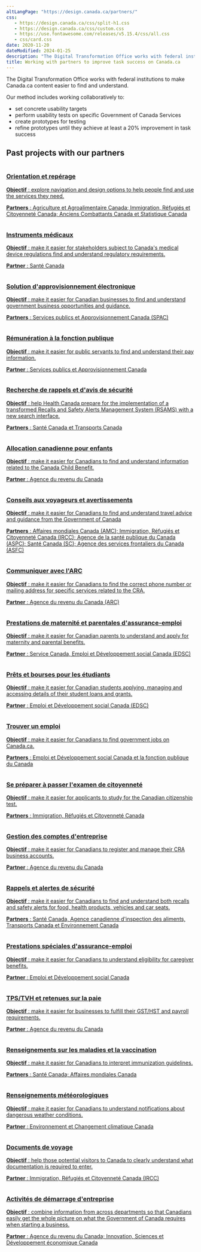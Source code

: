 ```yaml
---
altLangPage: "https://design.canada.ca/partners/"
css:
   - https://design.canada.ca/css/split-h1.css
   - https://design.canada.ca/css/custom.css
   - https://use.fontawesome.com/releases/v5.15.4/css/all.css
   - css/card.css
date: 2020-11-20
dateModified: 2024-01-25
description: "The Digital Transformation Office works with federal institutions to make Canada.ca content easier to find and understand."
title: Working with partners to improve task success on Canada.ca
---
```

<p>The Digital Transformation Office works with federal institutions to make Canada.ca content easier to find and understand.</p>
<p>Our method includes working collaboratively to:</p>
<ul>
  <li>set concrete usability targets</li>
  <li>perform usability tests on specific Government of Canada Services</li>
  <li>create prototypes for testing</li>
  <li>refine prototypes until they achieve at least a 20% improvement in task success</li>
</ul>
<h2>Past projects with our partners</h2>
<div class="row wb-eqht mrgn-tp-md wb-eqht mrgn-tp-lg">
  <div class="col-xs-12 col-sm-6 col-md-4 mrgn-bttm-lg">
    <div class="card hght-inhrt"><a href="{{ site.url }}/partenaires/project-01.html" aria-label="Orientation et repérage"><img src="images/blank-blue-lm.png" class="img-responsive" alt="">
      <div class="card-container">
        <h3>Orientation et repérage</h3>
        <p class="mrgn-tp-lg"><strong>Objectif</strong>&nbsp;: explore navigation and design options to help people find and use the services they need.</p>
        <p><strong>Partners</strong>&nbsp;: Agriculture et Agroalimentaire Canada; Immigration, Réfugiés et Citoyenneté Canada; Anciens Combattants Canada et Statistique Canada</p>
      </div>
      </a></div>
  </div>
  <div class="col-xs-12 col-sm-6 col-md-4 mrgn-bttm-lg">
    <div class="card hght-inhrt"><a href="{{ site.url }}/partenaires/project-02.html" aria-label="Instruments médicaux"><img src="images/blank-blue-lm.png" class="img-responsive" alt="">
      <div class="card-container">
        <h3>Instruments médicaux</h3>
        <p class="mrgn-tp-lg"><strong>Objectif</strong>&nbsp;: make it easier for stakeholders subject to Canada's medical device regulations find and understand regulatory requirements.</p>
        <p><strong>Partner</strong>&nbsp;: Santé Canada</p>
      </div>
      </a></div>
  </div>
  <div class="col-xs-12 col-sm-6 col-md-4 mrgn-bttm-lg">
    <div class="card hght-inhrt"><a href="{{ site.url }}/partenaires/project-03.html" aria-label="Solution d'approvisionnement électronique"><img src="images/blank-blue-lm.png" class="img-responsive" alt="">
      <div class="card-container">
        <h3>Solution d'approvisionnement électronique</h3>
        <p class="mrgn-tp-lg"><strong>Objectif</strong>&nbsp;: make it easier for Canadian businesses to find and understand government business opportunities and guidance.</p>
        <p><strong>Partners</strong>&nbsp;: Services publics et Approvisionnement Canada (SPAC)</p>
      </div>
      </a></div>
  </div>
  <div class="col-xs-12 col-sm-6 col-md-4 mrgn-bttm-lg">
    <div class="card hght-inhrt"><a href="{{ site.url }}/partenaires/project-04.html" aria-label="Rémunération à la fonction publique"><img src="images/blank-blue-lm.png" class="img-responsive" alt="">
      <div class="card-container">
        <h3>Rémunération à la fonction publique</h3>
        <p class="mrgn-tp-lg"><strong>Objectif</strong>&nbsp;: make it easier for public servants to find and understand their pay information.</p>
        <p><strong>Partner</strong>&nbsp;: Services publics et Approvisionnement Canada</p>
      </div>
      </a></div>
  </div>
  <div class="col-xs-12 col-sm-6 col-md-4 mrgn-bttm-lg">
    <div class="card hght-inhrt"><a href="{{ site.url }}/partenaires/project-05.html" aria-label="Recherche de rappels et d'avis de sécurité"><img src="images/blank-blue-lm.png" class="img-responsive" alt="">
      <div class="card-container">
        <h3>Recherche de rappels et d'avis de sécurité</h3>
        <p class="mrgn-tp-lg"><strong>Objectif</strong>&nbsp;: help Health Canada prepare for the implementation of a transformed Recalls and Safety Alerts Management System (RSAMS) with a new search interface.</p>
        <p><strong>Partners</strong>&nbsp;: Santé Canada et Transports Canada</p>
      </div>
      </a></div>
  </div>
  <div class="col-xs-12 col-sm-6 col-md-4 mrgn-bttm-lg">
    <div class="card hght-inhrt"><a href="{{ site.url }}/partenaires/project-06.html" aria-label="Allocation canadienne pour enfants"><img src="images/blank-blue-lm.png" class="img-responsive" alt="">
      <div class="card-container">
        <h3>Allocation canadienne pour enfants</h3>
        <p class="mrgn-tp-lg"><strong>Objectif</strong>&nbsp;: make it easier for Canadians to find and understand information related to the Canada Child Benefit.</p>
        <p><strong>Partner</strong>&nbsp;: Agence du revenu du Canada</p>
      </div>
      </a></div>
  </div>
  <div class="col-xs-12 col-sm-6 col-md-4 mrgn-bttm-lg">
    <div class="card hght-inhrt"><a href="{{ site.url }}/partenaires/project-07.html" aria-label="Conseils aux voyageurs et avertissements"><img src="images/blank-blue-lm.png" class="img-responsive" alt="">
      <div class="card-container">
        <h3>Conseils aux voyageurs et avertissements</h3>
        <p class="mrgn-tp-lg"><strong>Objectif</strong>&nbsp;: make it easier for Canadians to find and understand travel advice and guidance from the Government of Canada</p>
        <p><strong>Partners</strong>&nbsp;: Affaires mondiales Canada (AMC); Immigration, Réfugiés et Citoyenneté Canada (IRCC); Agence de la santé publique du Canada (ASPC); Santé Canada (SC); Agence des services frontaliers du Canada (ASFC)</p>
      </div>
      </a></div>
  </div>
  <div class="col-xs-12 col-sm-6 col-md-4 mrgn-bttm-lg">
    <div class="card hght-inhrt"><a href="{{ site.url }}/partenaires/project-08.html" aria-label="Communiquer avec l'ARC"><img src="images/blank-blue-lm.png" class="img-responsive" alt="">
      <div class="card-container">
        <h3>Communiquer avec l'ARC</h3>
        <p class="mrgn-tp-lg"><strong>Objectif</strong>&nbsp;: make it easier for Canadians to find the correct phone number or mailing address for specific services related to the CRA.</p>
        <p><strong>Partner</strong>&nbsp;: Agence du revenu du Canada (ARC)</p>
      </div>
      </a></div>
  </div>
  <div class="col-xs-12 col-sm-6 col-md-4 mrgn-bttm-lg">
    <div class="card hght-inhrt"><a href="{{ site.url }}/partenaires/project-09.html" aria-label="Prestations de maternité et parentales d'assurance-emploi"><img src="images/blank-blue-lm.png" class="img-responsive" alt="">
      <div class="card-container">
        <h3>Prestations de maternité et parentales d'assurance-emploi</h3>
        <p class="mrgn-tp-lg"><strong>Objectif</strong>&nbsp;: make it easier for Canadian parents to understand and apply for maternity and parental benefits.</p>
        <p><strong>Partner</strong>&nbsp;: Service Canada, Emploi et Développement social Canada (EDSC)</p>
      </div>
      </a></div>
  </div>
  <div class="col-xs-12 col-sm-6 col-md-4 mrgn-bttm-lg">
    <div class="card hght-inhrt"><a href="{{ site.url }}/partenaires/project-11.html" aria-label="Prêts et bourses pour les étudiants"><img src="images/blank-blue-lm.png" class="img-responsive" alt="">
      <div class="card-container">
        <h3>Prêts et bourses pour les étudiants</h3>
        <p class="mrgn-tp-lg"><strong>Objectif</strong>&nbsp;: make it easier for Canadian students applying, managing and accessing details of their student loans and grants.</p>
        <p><strong>Partner</strong>&nbsp;: Emploi et Développement social Canada (EDSC)</p>
      </div>
      </a></div>
  </div>
  <div class="col-xs-12 col-sm-6 col-md-4 mrgn-bttm-lg">
    <div class="card hght-inhrt"><a href="{{ site.url }}/partenaires/project-12.html" aria-label="Trouver un emploi"><img src="images/blank-blue-lm.png" class="img-responsive" alt="">
      <div class="card-container">
        <h3>Trouver un emploi</h3>
        <p class="mrgn-tp-lg"><strong>Objectif</strong>&nbsp;: make it easier for Canadians to find government jobs on Canada.ca.</p>
        <p><strong>Partners</strong>&nbsp;: Emploi et Développement social Canada et la fonction publique du Canada</p>
      </div>
      </a></div>
  </div>
  <div class="col-xs-12 col-sm-6 col-md-4 mrgn-bttm-lg">
    <div class="card hght-inhrt"><a href="{{ site.url }}/partenaires/project-13.html" aria-label="Se préparer à passer l'examen de citoyenneté"><img src="images/blank-blue-lm.png" class="img-responsive" alt="">
      <div class="card-container">
        <h3>Se préparer à passer l'examen de citoyenneté</h3>
        <p class="mrgn-tp-lg"><strong>Objectif</strong>&nbsp;: make it easier for applicants to study for the Canadian citizenship test.</p>
        <p><strong>Partners</strong>&nbsp;: Immigration, Réfugiés et Citoyenneté Canada</p>
      </div>
      </a></div>
  </div>
  <div class="col-xs-12 col-sm-6 col-md-4 mrgn-bttm-lg">
    <div class="card hght-inhrt"><a href="{{ site.url }}/partenaires/project-14.html" aria-label="Gestion des comptes d'entreprise"><img src="images/blank-blue-lm.png" class="img-responsive" alt="">
      <div class="card-container">
        <h3>Gestion des comptes d'entreprise</h3>
        <p class="mrgn-tp-lg"><strong>Objectif</strong>&nbsp;: make it easier for Canadians to register and manage their CRA business accounts.</p>
        <p><strong>Partner</strong>&nbsp;: Agence du revenu du Canada</p>
      </div>
      </a></div>
  </div>
  <div class="col-xs-12 col-sm-6 col-md-4 mrgn-bttm-lg">
    <div class="card hght-inhrt"><a href="{{ site.url }}/partenaires/project-15.html" aria-label="Rappels et alertes de sécurité"><img src="images/blank-blue-lm.png" class="img-responsive" alt="">
      <div class="card-container">
        <h3>Rappels et alertes de sécurité</h3>
        <p class="mrgn-tp-lg"><strong>Objectif</strong>&nbsp;: make it easier for Canadians to find and understand both recalls and safety alerts for food, health products, vehicles and car seats.</p>
        <p><strong>Partners</strong>&nbsp;: Santé Canada, Agence canadienne d'inspection des aliments, Transports Canada et Environnement Canada</p>
      </div>
      </a></div>
  </div>
  <div class="col-xs-12 col-sm-6 col-md-4 mrgn-bttm-lg">
    <div class="card hght-inhrt"><a href="{{ site.url }}/partenaires/project-16.html" aria-label="EI special benefits"><img src="images/blank-blue-lm.png" class="img-responsive" alt="">
      <div class="card-container">
        <h3>Prestations spéciales d'assurance-emploi</h3>
        <p class="mrgn-tp-lg"><strong>Objectif</strong>&nbsp;: make it easier for Canadians to understand eligibility for caregiver benefits.</p>
        <p><strong>Partner</strong>&nbsp;: Emploi et Développement social Canada</p>
      </div>
      </a></div>
  </div>
  <div class="col-xs-12 col-sm-6 col-md-4 mrgn-bttm-lg">
    <div class="card hght-inhrt"><a href="{{ site.url }}/partenaires/project-17.html" aria-label="TPS/TVH et retenues sur la paie"><img src="images/blank-blue-lm.png" class="img-responsive" alt="">
      <div class="card-container">
        <h3>TPS/TVH et retenues sur la paie</h3>
        <p class="mrgn-tp-lg"><strong>Objectif</strong>&nbsp;: make it easier for businesses to fulfill their GST/HST and payroll requirements.</p>
        <p><strong>Partner</strong>&nbsp;: Agence du revenu du Canada</p>
      </div>
      </a></div>
  </div>
  <div class="col-xs-12 col-sm-6 col-md-4 mrgn-bttm-lg">
    <div class="card hght-inhrt"><a href="{{ site.url }}/partenaires/project-18.html" aria-label="Renseignements sur les maladies et la vaccination"><img src="images/blank-blue-lm.png" class="img-responsive" alt="">
      <div class="card-container">
        <h3>Renseignements sur les maladies et la vaccination</h3>
        <p class="mrgn-tp-lg"><strong>Objectif</strong>&nbsp;: make it easier for Canadians to interpret immunization guidelines.</p>
        <p><strong>Partners</strong>&nbsp;: Santé Canada; Affaires mondiales Canada</p>
      </div>
      </a></div>
  </div>
  <div class="col-xs-12 col-sm-6 col-md-4 mrgn-bttm-lg">
    <div class="card hght-inhrt"><a href="{{ site.url }}/partenaires/project-19.html" aria-label="Renseignements météorologiques"><img src="images/blank-blue-lm.png" class="img-responsive" alt="">
      <div class="card-container">
        <h3>Renseignements météorologiques</h3>
        <p class="mrgn-tp-lg"><strong>Objectif</strong>&nbsp;: make it easier for Canadians to understand notifications about dangerous weather conditions.</p>
        <p><strong>Partner</strong>&nbsp;: Environnement et Changement climatique Canada</p>
      </div>
      </a></div>
  </div>
  <div class="col-xs-12 col-sm-6 col-md-4 mrgn-bttm-lg">
    <div class="card hght-inhrt"><a href="{{ site.url }}/partenaires/project-20.html" aria-label="Documents de voyage"><img src="images/blank-blue-lm.png" class="img-responsive" alt="">
      <div class="card-container">
        <h3>Documents de voyage</h3>
        <p class="mrgn-tp-lg"><strong>Objectif</strong>&nbsp;: help those potential visitors to Canada to clearly understand what documentation is required to enter.</p>
        <p><strong>Partner</strong>&nbsp;: Immigration, Réfugiés et Citoyenneté Canada (IRCC)</p>
      </div>
      </a></div>
  </div>
  <div class="col-xs-12 col-sm-6 col-md-4 mrgn-bttm-lg">
    <div class="card hght-inhrt"><a href="{{ site.url }}/partenaires/project-10.html" aria-label="Activités de démarrage d'entreprise"><img src="images/blank-blue-lm.png" class="img-responsive" alt="">
      <div class="card-container">
        <h3>Activités de démarrage d'entreprise</h3>
        <p class="mrgn-tp-lg"><strong>Objectif</strong>&nbsp;: combine information from across departments so that Canadians easily get the whole picture on what the Government of Canada requires when starting a business.</p>
        <p><strong>Partner</strong>&nbsp;: Agence du revenu du Canada; Innovation, Sciences et Développement économique Canada</p>
      </div>
      </a></div>
  </div>
</div>
